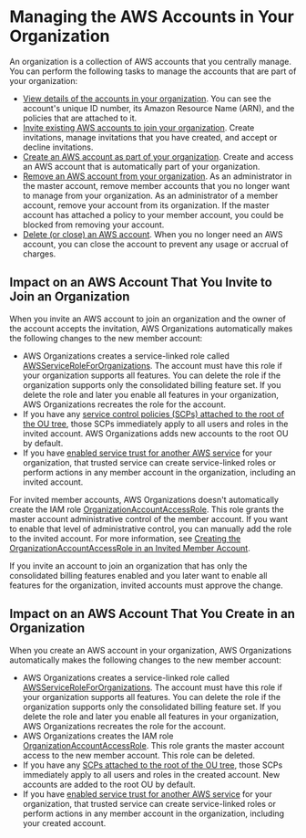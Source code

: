 # Managing the AWS Accounts in Your Organization<a name="orgs_manage_accounts"></a>

An organization is a collection of AWS accounts that you centrally manage\. You can perform the following tasks to manage the accounts that are part of your organization:
+ [View details of the accounts in your organization](orgs_manage_org_details.md#orgs_view_account)\. You can see the account's unique ID number, its Amazon Resource Name \(ARN\), and the policies that are attached to it\.
+ [Invite existing AWS accounts to join your organization](orgs_manage_accounts_invites.md)\. Create invitations, manage invitations that you have created, and accept or decline invitations\.
+ [Create an AWS account as part of your organization](orgs_manage_accounts_create.md)\. Create and access an AWS account that is automatically part of your organization\.
+ [Remove an AWS account from your organization](orgs_manage_accounts_remove.md)\. As an administrator in the master account, remove member accounts that you no longer want to manage from your organization\. As an administrator of a member account, remove your account from its organization\. If the master account has attached a policy to your member account, you could be blocked from removing your account\. 
+ [Delete \(or close\) an AWS account](orgs_manage_accounts_close.md)\. When you no longer need an AWS account, you can close the account to prevent any usage or accrual of charges\.

## Impact on an AWS Account That You Invite to Join an Organization<a name="impact_of_join"></a>

When you invite an AWS account to join an organization and the owner of the account accepts the invitation, AWS Organizations automatically makes the following changes to the new member account:
+ AWS Organizations creates a service\-linked role called [AWSServiceRoleForOrganizations](orgs_integrate_services.md#orgs_integrate_services-using_slrs)\. The account must have this role if your organization supports all features\. You can delete the role if the organization supports only the consolidated billing feature set\. If you delete the role and later you enable all features in your organization, AWS Organizations recreates the role for the account\. 
+ If you have any [service control policies \(SCPs\) attached to the root of the OU tree](orgs_manage_policies_scp.md), those SCPs immediately apply to all users and roles in the invited account\. AWS Organizations adds new accounts to the root OU by default\.
+ If you have [enabled service trust for another AWS service](orgs_integrate_services.md#services-that-can-integrate) for your organization, that trusted service can create service\-linked roles or perform actions in any member account in the organization, including an invited account\.

For invited member accounts, AWS Organizations doesn't automatically create the IAM role [OrganizationAccountAccessRole](orgs_manage_accounts_access.md#orgs_manage_accounts_access-cross-account-role)\. This role grants the master account administrative control of the member account\. If you want to enable that level of administrative control, you can manually add the role to the invited account\. For more information, see [Creating the OrganizationAccountAccessRole in an Invited Member Account](orgs_manage_accounts_access.md#orgs_manage_accounts_create-cross-account-role)\. 

If you invite an account to join an organization that has only the consolidated billing features enabled and you later want to enable all features for the organization, invited accounts must approve the change\.

## Impact on an AWS Account That You Create in an Organization<a name="impact_of_create"></a>

When you create an AWS account in your organization, AWS Organizations automatically makes the following changes to the new member account:
+ AWS Organizations creates a service\-linked role called [AWSServiceRoleForOrganizations](orgs_integrate_services.md#orgs_integrate_services-using_slrs)\. The account must have this role if your organization supports all features\. You can delete the role if the organization supports only the consolidated billing feature set\. If you delete the role and later you enable all features in your organization, AWS Organizations recreates the role for the account\.
+ AWS Organizations creates the IAM role [OrganizationAccountAccessRole](orgs_manage_accounts_access.md#orgs_manage_accounts_access-cross-account-role)\. This role grants the master account access to the new member account\. This role can be deleted\.
+ If you have any [SCPs attached to the root of the OU tree](orgs_manage_policies_scp.md), those SCPs immediately apply to all users and roles in the created account\. New accounts are added to the root OU by default\.
+ If you have [enabled service trust for another AWS service](orgs_integrate_services.md#services-that-can-integrate) for your organization, that trusted service can create service\-linked roles or perform actions in any member account in the organization, including your created account\.